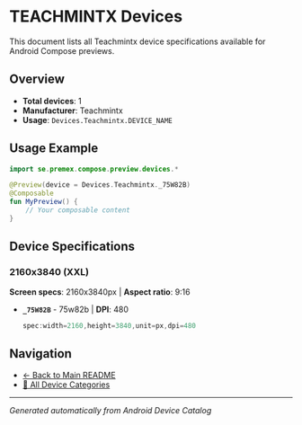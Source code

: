 # TEACHMINTX Devices

This document lists all Teachmintx device specifications available for Android Compose previews.

## Overview

- **Total devices**: 1
- **Manufacturer**: Teachmintx
- **Usage**: `Devices.Teachmintx.DEVICE_NAME`

## Usage Example

```kotlin
import se.premex.compose.preview.devices.*

@Preview(device = Devices.Teachmintx._75W82B)
@Composable
fun MyPreview() {
    // Your composable content
}
```

## Device Specifications

### 2160x3840 (XXL)

**Screen specs**: 2160x3840px | **Aspect ratio**: 9:16

- **`_75W82B`** -  75w82b | **DPI**: 480
  ```kotlin
  spec:width=2160,height=3840,unit=px,dpi=480
  ```

## Navigation

- [← Back to Main README](../../README.md)
- [📱 All Device Categories](../README.md)

---
*Generated automatically from Android Device Catalog*
